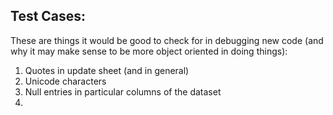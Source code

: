 ## Test Cases:

These are things it would be good to check for in debugging new code (and why it may make sense to be more object oriented in doing things): 

1. Quotes in update sheet (and in general)
2. Unicode characters
3. Null entries in particular columns of the dataset
4. 
